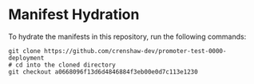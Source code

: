# Manifest Hydration

To hydrate the manifests in this repository, run the following commands:

```shell
git clone https://github.com/crenshaw-dev/promoter-test-0000-deployment
# cd into the cloned directory
git checkout a0668096f13d6d4846884f3eb00e0d7c113e1230
```
